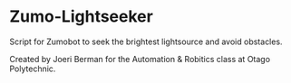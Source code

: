 # Zumo-Lightseeker
Script for Zumobot to seek the brightest lightsource and avoid obstacles.


Created by Joeri Berman for the Automation & Robitics class at Otago Polytechnic.